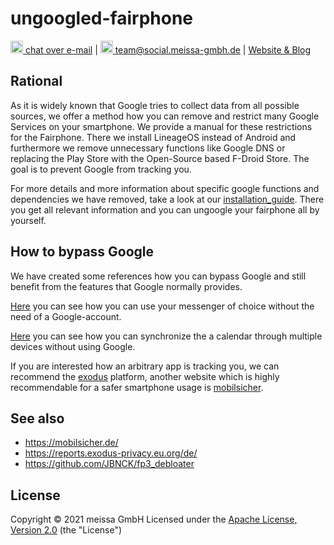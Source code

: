 # ungoogled-fairphone

[<img src="https://domaindrivenarchitecture.org/img/delta-chat.svg" width=20 alt="DeltaChat"> chat over e-mail](mailto:buero@meissa-gmbh.de?subject=community-chat) | [<img src="https://meissa-gmbh.de/img/community/Mastodon_Logotype.svg" width=20 alt="team@social.meissa-gmbh.de"> team@social.meissa-gmbh.de](https://social.meissa-gmbh.de/@team) | [Website & Blog](https://domaindrivenarchitecture.org)

## Rational

As it is widely known that Google tries to collect data from all possible sources, we offer a method how you can remove and restrict many Google Services on your smartphone. We provide a manual for these restrictions for the Fairphone. There we install LineageOS instead of Android and furthermore we remove unnecessary functions like Google DNS or replacing the Play Store with the Open-Source based F-Droid Store. The goal is to prevent Google from tracking you.

For more details and more information about specific google functions and dependencies we have removed, take a look at our [installation_guide][guide]. There you get all relevant information and you can ungoogle your fairphone all by yourself.

## How to bypass Google

We have created some references how you can bypass Google and still benefit from the features that Google normally provides.

[Here][messenger] you can see how you can use your messenger of choice without the need of a Google-account.

[Here][calendar] you can see how you can synchronize the a calendar through multiple devices without using Google.




If you are interested how an arbitrary app is tracking you, we can recommend the [exodus][privacy] platform, another website which is highly recommendable for a safer smartphone usage is [mobilsicher][privacyII].







## See also
* https://mobilsicher.de/
* https://reports.exodus-privacy.eu.org/de/
* https://github.com/JBNCK/fp3_debloater


## License
Copyright © 2021 meissa GmbH
Licensed under the [Apache License, Version 2.0](LICENSE) (the "License")

[guide]: https://gitlab.com/domaindrivenarchitecture/ungoogled-fairphone/-/blob/main/installation_guide.md
[privacy]: https://reports.exodus-privacy.eu.org/de/
[messenger]: https://gitlab.com/domaindrivenarchitecture/ungoogled-fairphone/-/blob/main/messenger_without_PlayStore.md
[calendar]: https://gitlab.com/domaindrivenarchitecture/ungoogled-fairphone/-/blob/main/sync_calender.md
[privacyII]: https://mobilsicher.de/


